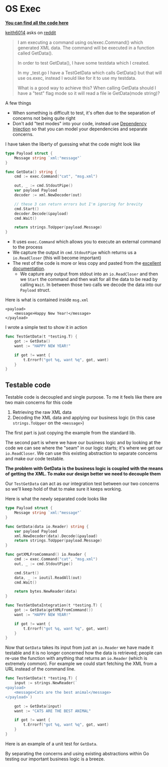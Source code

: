 # OS Exec

[**You can find all the code here**](https://github.com/quii/learn-go-with-tests/tree/master/q-and-a/os-exec)

[keith6014](https://www.reddit.com/user/keith6014) asks on [reddit](https://www.reddit.com/r/golang/comments/aaz8ji/testdata_and_function_setup_help/)

> I am executing a command using os/exec.Command\(\) which generated XML data. The command will be executed in a function called GetData\(\).
>
> In order to test GetData\(\), I have some testdata which I created.
>
> In my \_test.go I have a TestGetData which calls GetData\(\) but that will use os.exec, instead I would like for it to use my testdata.
>
> What is a good way to achieve this? When calling GetData should I have a "test" flag mode so it will read a file ie GetData\(mode string\)?

A few things

* When something is difficult to test, it's often due to the separation of concerns not being quite right
* Don't add "test modes" into your code, instead use [Dependency Injection](../go-fundamentals/dependency-injection.md) so that you can model your dependencies and separate concerns. 

I have taken the liberty of guessing what the code might look like

```go
type Payload struct {
    Message string `xml:"message"`
}

func GetData() string {
    cmd := exec.Command("cat", "msg.xml")

    out, _ := cmd.StdoutPipe()
    var payload Payload
    decoder := xml.NewDecoder(out)

    // these 3 can return errors but I'm ignoring for brevity
    cmd.Start()
    decoder.Decode(&payload)
    cmd.Wait()

    return strings.ToUpper(payload.Message)
}
```

* It uses `exec.Command` which allows you to execute an external command to the process
* We capture the output in `cmd.StdoutPipe` which returns us a `io.ReadCloser` \(this will become important\)
* The rest of the code is more or less copy and pasted from the [excellent documentation](https://golang.org/pkg/os/exec/#example_Cmd_StdoutPipe). 
  * We capture any output from stdout into an `io.ReadCloser` and then we `Start` the command and then wait for all the data to be read by calling `Wait`. In between those two calls we decode the data into our `Payload` struct.

Here is what is contained inside `msg.xml`

```markup
<payload>
    <message>Happy New Year!</message>
</payload>
```

I wrote a simple test to show it in action

```go
func TestGetData(t *testing.T) {
    got := GetData()
    want := "HAPPY NEW YEAR!"

    if got != want {
        t.Errorf("got %q, want %q", got, want)
    }
}
```

## Testable code

Testable code is decoupled and single purpose. To me it feels like there are two main concerns for this code

1. Retrieving the raw XML data
2. Decoding the XML data and applying our business logic \(in this case `strings.ToUpper` on the `<message>`\)

The first part is just copying the example from the standard lib.

The second part is where we have our business logic and by looking at the code we can see where the "seam" in our logic starts; it's where we get our `io.ReadCloser`. We can use this existing abstraction to separate concerns and make our code testable.

**The problem with GetData is the business logic is coupled with the means of getting the XML. To make our design better we need to decouple them**

Our `TestGetData` can act as our integration test between our two concerns so we'll keep hold of that to make sure it keeps working.

Here is what the newly separated code looks like

```go
type Payload struct {
    Message string `xml:"message"`
}

func GetData(data io.Reader) string {
    var payload Payload
    xml.NewDecoder(data).Decode(&payload)
    return strings.ToUpper(payload.Message)
}

func getXMLFromCommand() io.Reader {
    cmd := exec.Command("cat", "msg.xml")
    out, _ := cmd.StdoutPipe()

    cmd.Start()
    data, _ := ioutil.ReadAll(out)
    cmd.Wait()

    return bytes.NewReader(data)
}

func TestGetDataIntegration(t *testing.T) {
    got := GetData(getXMLFromCommand())
    want := "HAPPY NEW YEAR!"

    if got != want {
        t.Errorf("got %q, want %q", got, want)
    }
}
```

Now that `GetData` takes its input from just an `io.Reader` we have made it testable and it is no longer concerned how the data is retrieved; people can re-use the function with anything that returns an `io.Reader` \(which is extremely common\). For example we could start fetching the XML from a URL instead of the command line.

```go
func TestGetData(t *testing.T) {
    input := strings.NewReader(`
<payload>
    <message>Cats are the best animal</message>
</payload>`)

    got := GetData(input)
    want := "CATS ARE THE BEST ANIMAL"

    if got != want {
        t.Errorf("got %q, want %q", got, want)
    }
}
```

Here is an example of a unit test for `GetData`.

By separating the concerns and using existing abstractions within Go testing our important business logic is a breeze.

